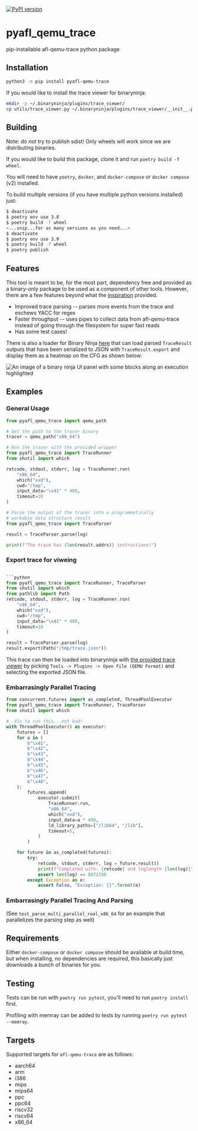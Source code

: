 [![PyPI version](https://badge.fury.io/py/pyafl-qemu-trace.svg)](https://badge.fury.io/py/pyafl-qemu-trace)

# pyafl_qemu_trace

pip-installable afl-qemu-trace python package

## Installation

```sh
python3 -m pip install pyafl-qemu-trace
```

If you would like to install the trace viewer for binaryninja:

```sh
mkdir -p ~/.binaryninja/plugins/trace_viewer/
cp utils/trace_viewer.py ~/.binaryninja/plugins/trace_viewer/__init__.py
```

## Building

Note: do *not* try to publish sdist! Only wheels will work since we are distributing
binaries.

If you would like to build this package, clone it and run `poetry build -f wheel`.

You will need to have `poetry`, `docker`, and `docker-compose` or `docker compose` (v2)
installed.

To build multiple versions (if you have multiple python versions installed) just:

```sh
$ deactivate
$ poetry env use 3.8
$ poetry build -f wheel
<...snip...for as many versions as you need...>
$ deactivate
$ poetry env use 3.9
$ poetry build -f wheel
$ poetry publish
```


## Features

This tool is meant to be, for the most part, dependency free and provided as a
binary-only package to be used as a component of other tools. However, there are a few
features beyond what the [inspiration](https://pypi.org/project/shellphish-qemu/) provided.

* Improved trace parsing -- parses more events from the trace and eschews YACC for regex
* Faster throughput -- uses pipes to collect data from afl-qemu-trace instead of going
  through the filesystem for super fast reads
* Has some test cases!

There is also a loader for Binary Ninja [here](utils/trace_viewer.py) that can load
parsed `TraceResult` outputs that have been serialized to JSON with `TraceResult.export`
and display them as a heatmap on the CFG as shown below:

![An image of a binary ninja UI panel with some blocks along an execution highlighted](res/traceviewer.png)

## Examples

### General Usage

```python
from pyafl_qemu_trace import qemu_path

# Get the path to the tracer binary
tracer = qemu_path("x86_64")

# Run the tracer with the provided wrapper
from pyafl_qemu_trace import TraceRunner
from shutil import which

retcode, stdout, stderr, log = TraceRunner.run(
    "x86_64", 
    which("xxd"), 
    cwd="/tmp", 
    input_data="\x41" * 400, 
    timeout=10
)

# Parse the output of the tracer into a programmatically
# workable data structure result
from pyafl_qemu_trace import TraceParser

result = TraceParser.parse(log)

print(f"The trace has {len(result.addrs)} instructions!")
```

### Export trace for viweing
```python

```python
from pyafl_qemu_trace import TraceRunner, TraceParser
from shutil import which
from pathlib import Path
retcode, stdout, stderr, log = TraceRunner.run(
    "x86_64", 
    which("xxd"), 
    cwd="/tmp", 
    input_data="\x41" * 400, 
    timeout=10
)

result = TraceParser.parse(log)
result.export(Path("/tmp/trace.json"))
```

This trace can then be loaded into binaryninja with
[the provided trace viewer](utils/trace_viewer.py) by picking
`Tools -> Plugins -> Open File (QEMU Format)` and selecting the exported JSON file.

### Embarrasingly Parallel Tracing

```python
from concurrent.futures import as_completed, ThreadPoolExecutor
from pyafl_qemu_trace import TraceRunner, TraceParser
from shutil import which

# .41s to run this...not bad!
with ThreadPoolExecutor() as executor:
    futures = []
    for a in (
        b"\x41",
        b"\x42",
        b"\x43",
        b"\x44",
        b"\x45",
        b"\x46",
        b"\x47",
        b"\x48",
    ):
        futures.append(
            executor.submit(
                TraceRunner.run,
                "x86_64",
                which("xxd"),
                input_data=a * 400,
                ld_library_paths=["/lib64", "/lib"],
                timeout=5,
            )
        )

    for future in as_completed(futures):
        try:
            retcode, stdout, stderr, log = future.result()
            print(f"Completed with: {retcode} and loglength {len(log)}")
            assert len(log) == 8872190
        except Exception as e:
            assert False, "Exception: {}".format(e)
```
### Embarrasingly Parallel Tracing And Parsing


(See `test_parse_multi_parallel_real_x86_64` for an example
that parallelizes the parsing step as well)

## Requirements

Either `docker-compose` or `docker compose` should be available at build time, but when
installing, no dependencies are required, this basically just downloads a bunch of
binaries for you.

## Testing

Tests can be run with `poetry run pytest`, you'll need to run `poetry install` first.

Profiling with memray can be added to tests by running `poetry run pytest --memray`.

## Targets

Supported targets for `afl-qemu-trace` are as follows:

* aarch64
* arm
* i386
* mips
* mips64
* ppc
* ppc64
* riscv32
* riscv64
* x86_64
